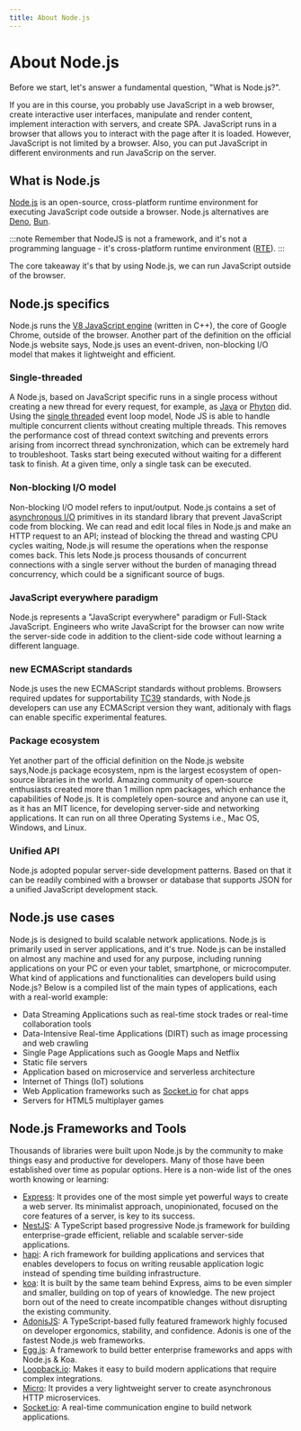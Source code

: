 ```yaml
---
title: About Node.js
---
```


# About Node.js

Before we start, let's answer a fundamental question, "What is Node.js?".

If you are in this course, you probably use JavaScript in a web browser, create interactive user interfaces, manipulate and render content, implement interaction with servers, and create SPA. 
JavaScript runs in a browser that allows you to interact with the page after it is loaded. However, JavaScript is not limited by a browser. 
Also, you can put JavaScript in different environments and run JavaScrip on the server. 

## What is Node.js

[Node.js](https://nodejs.org/en/) is an open-source, cross-platform runtime environment for executing JavaScript code outside a browser.
Node.js alternatives are [Deno](https://deno.land/), [Bun](https://bun.sh/).

:::note
Remember that NodeJS is not a framework, and it's not a programming language - it's cross-platform runtime environment ([RTE](https://en.wikipedia.org/wiki/Runtime_system)). 
:::

The core takeaway it's that by using Node.js, we can run JavaScript outside of the browser.

## Node.js specifics
Node.js runs the [V8 JavaScript engine](/docs/Intro/about/3_engine) (written in C++), the core of Google Chrome, outside of the browser.
Another part of the definition on the official Node.js website says, Node.js uses an event-driven, non-blocking I/O model that makes it lightweight and efficient.

### Single-threaded
A Node.js, based on JavaScript specific runs in a single process without creating a new thread for every request, for example, as [Java](https://www.java.com/en/download/help/whatis_java.html) or [Phyton](https://www.python.org/) did.
Using the [single threaded](https://en.wikipedia.org/wiki/Thread_(computing)) event loop model, Node JS is able to handle multiple concurrent clients without creating multiple threads. This removes the performance cost of thread context switching and prevents errors arising from incorrect thread synchronization, which can be extremely hard to troubleshoot.
Tasks start being executed without waiting for a different task to finish. At a given time, only a single task can be executed.

### Non-blocking I/O model
Non-blocking I/O model refers to input/output. Node.js contains a set of [asynchronous I/O](https://en.wikipedia.org/wiki/Asynchronous_I/O) primitives in its standard library that prevent JavaScript code from blocking. We can read and edit local files in Node.js and make an HTTP request to an API; instead of blocking the thread and wasting CPU cycles waiting, Node.js will resume the operations when the response comes back.
This lets Node.js process thousands of concurrent connections with a single server without the burden of managing thread concurrency, which could be a significant source of bugs.

### JavaScript everywhere paradigm
Node.js represents a "JavaScript everywhere" paradigm or Full-Stack JavaScript. Engineers who write JavaScript for the browser can now write the server-side code in addition to the client-side code without learning a different language.

### new ECMAScript standards
Node.js uses the new ECMAScript standards without problems. Browsers required updates for supportability [TC39](https://tc39.es/) standards, with Node.js developers can use any ECMAScript version they want, aditionaly with flags can enable specific experimental features.

### Package ecosystem
Yet another part of the official definition on the Node.js website says,Node.js package ecosystem, npm is the largest ecosystem of open-source libraries in the world.
Amazing community of open-source enthusiasts created more than 1 million npm packages, which enhance the capabilities of Node.js.
It is completely open-source and anyone can use it, as it has an MIT licence, for developing server-side and networking applications. 
It can run on all three Operating Systems i.e., Mac OS, Windows, and Linux.

### Unified API
Node.js adopted popular server-side development patterns.
Based on that it can be readily combined with a browser or database that supports JSON for a unified JavaScript development stack.


## Node.js use cases

Node.js is designed to build scalable network applications. Node.js is primarily used in server applications, and it's true. 
Node.js can be installed on almost any machine and used for any purpose, including running applications on your PC or even your tablet, smartphone, or microcomputer.
What kind of applications and functionalities can developers build using Node.js? Below is a compiled list of the main types of applications, each with a real-world example:

- Data Streaming Applications such as real-time stock trades or real-time collaboration tools
- Data-Intensive Real-time Applications (DIRT) such as image processing and web crawling
- Single Page Applications such as Google Maps and Netflix
- Static file servers 
- Application based on microservice and serverless architecture
- Internet of Things (IoT) solutions
- Web Application frameworks such as [Socket.io](https://socket.io/) for chat apps
- Servers for HTML5 multiplayer games


## Node.js Frameworks and Tools
Thousands of libraries were built upon Node.js by the community to make things easy and productive for developers.
Many of those have been established over time as popular options. Here is a non-wide list of the ones worth knowing or learning:

- [Express](https://expressjs.com/): It provides one of the most simple yet powerful ways to create a web server. Its minimalist approach, unopinionated, focused on the core features of a server, is key to its success.
- [NestJS](https://nestjs.com/): A TypeScript based progressive Node.js framework for building enterprise-grade efficient, reliable and scalable server-side applications.
- [hapi](https://hapi.dev/): A rich framework for building applications and services that enables developers to focus on writing reusable application logic instead of spending time building infrastructure.
- [koa](https://koajs.com/): It is built by the same team behind Express, aims to be even simpler and smaller, building on top of years of knowledge. The new project born out of the need to create incompatible changes without disrupting the existing community.
- [AdonisJS](https://adonisjs.com/): A TypeScript-based fully featured framework highly focused on developer ergonomics, stability, and confidence. Adonis is one of the fastest Node.js web frameworks.
- [Egg.js](https://www.eggjs.org/): A framework to build better enterprise frameworks and apps with Node.js & Koa.
- [Loopback.io](https://loopback.io/): Makes it easy to build modern applications that require complex integrations.
- [Micro](https://github.com/vercel/micro): It provides a very lightweight server to create asynchronous HTTP microservices.
- [Socket.io](https://socket.io/): A real-time communication engine to build network applications.


